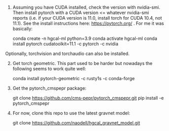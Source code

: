  1. Assuming you have CUDA installed, check the version with nvidia-smi. Then
install pytorch with a CUDA version <= whatever nvidia-smi reports (i.e. if
your CUDA version is 11.0, install torch for CUDA 10.4, not 11.1). See the
install instructions here: https://pytorch.org/ . For me it was basically:

	conda create -n hgcal-ml python=3.9
	conda activate hgcal-ml
	conda install pytorch cudatoolkit=11.1 -c pytorch -c nvidia
    
Optionally, torchvision and torchaudio can also be installed.

2. Get torch geometric. This part used to be harder but nowadays the following
seems to work quite well:

    conda install pytorch-geometric -c rusty1s -c conda-forge

3. Get the pytorch_cmspepr package:

    git clone https://github.com/cms-pepr/pytorch_cmspepr.git
    pip install -e pytorch_cmspepr

4. For now, clone this repo to use the latest gravnet model:

	git clone https://github.com/naodell/hgcal_gravnet_model.git

